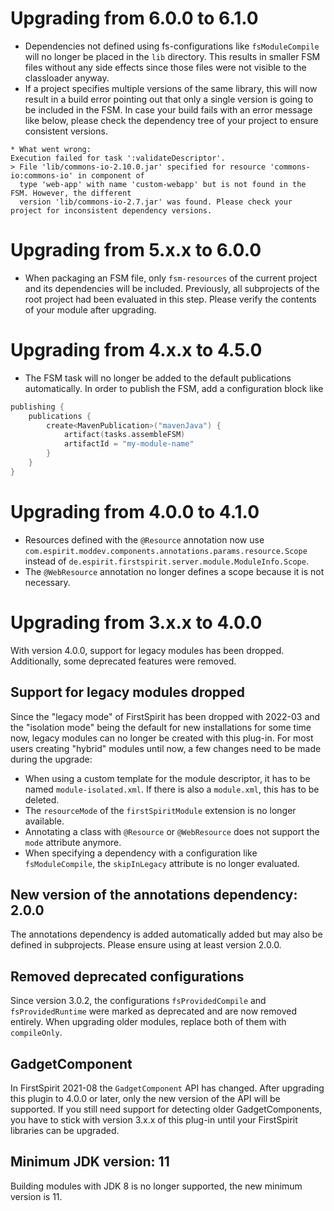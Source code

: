 # Upgrading from 6.0.0 to 6.1.0

* Dependencies not defined using fs-configurations like `fsModuleCompile` will no longer be placed in the `lib`
directory. This results in smaller FSM files without any side effects since those files were not visible to the 
classloader anyway.
* If a project specifies multiple versions of the same library, this will now result in a build error pointing out that
only a single version is going to be included in the FSM. In case your build fails with an error message like below,
please check the dependency tree of your project to ensure consistent versions. 

```
* What went wrong:
Execution failed for task ':validateDescriptor'.
> File 'lib/commons-io-2.10.0.jar' specified for resource 'commons-io:commons-io' in component of
  type 'web-app' with name 'custom-webapp' but is not found in the FSM. However, the different
  version 'lib/commons-io-2.7.jar' was found. Please check your project for inconsistent dependency versions.
```

# Upgrading from 5.x.x to 6.0.0

* When packaging an FSM file, only `fsm-resources` of the current project and its dependencies will be included.
Previously, all subprojects of the root project had been evaluated in this step. Please verify the contents of
your module after upgrading.

# Upgrading from 4.x.x to 4.5.0

* The FSM task will no longer be added to the default publications automatically. In order to publish the FSM,
add a configuration block like

```kotlin
publishing {
    publications {
        create<MavenPublication>("mavenJava") {
            artifact(tasks.assembleFSM)
            artifactId = "my-module-name"
        }
    }
}
```

# Upgrading from 4.0.0 to 4.1.0

* Resources defined with the `@Resource` annotation now use
`com.espirit.moddev.components.annotations.params.resource.Scope` instead of
`de.espirit.firstspirit.server.module.ModuleInfo.Scope`.
* The `@WebResource` annotation no longer defines a scope because it is not necessary.

# Upgrading from 3.x.x to 4.0.0

With version 4.0.0, support for legacy modules has been dropped. Additionally, some
deprecated features were removed.

## Support for legacy modules dropped

Since the "legacy mode" of FirstSpirit has been dropped with 2022-03 and the "isolation mode" being the
default for new installations for some time now, legacy modules can no longer be created with this
plug-in. For most users creating "hybrid" modules until now, a few changes need to be made during
the upgrade:

* When using a custom template for the module descriptor, it has to be named `module-isolated.xml`. If
  there is also a `module.xml`, this has to be deleted.
* The `resourceMode` of the `firstSpiritModule` extension is no longer available.
* Annotating a class with `@Resource` or `@WebResource` does not support the `mode` attribute anymore.
* When specifying a dependency with a configuration like `fsModuleCompile`, the `skipInLegacy` attribute
is no longer evaluated.

## New version of the annotations dependency: 2.0.0

The annotations dependency is added automatically added but may also be defined in subprojects. Please
ensure using at least version 2.0.0. 

## Removed deprecated configurations

Since version 3.0.2, the configurations `fsProvidedCompile` and `fsProvidedRuntime` were marked as deprecated
and are now removed entirely. When upgrading older modules, replace both of them with `compileOnly`.

## GadgetComponent

In FirstSpirit 2021-08 the `GadgetComponent` API has changed. After upgrading this plugin to 4.0.0 or later, only
the new version of the API will be supported. If you still need support for detecting older GadgetComponents,
you have to stick with version 3.x.x of this plug-in until your FirstSpirit libraries can be upgraded.

## Minimum JDK version: 11

Building modules with JDK 8 is no longer supported, the new minimum version is 11.